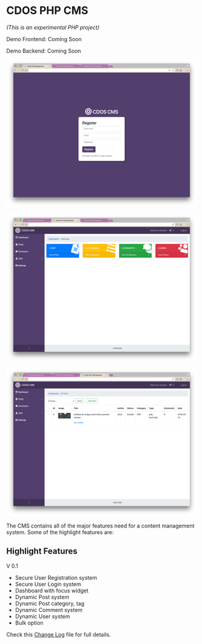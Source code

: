 # CDOS PHP CMS

*_(This is an experimental PHP project)_*

Demo Frontend: Coming Soon

Demo Backend: Coming Soon

![Registration Page](screenshots/cdos-reg.png)

![Dashboard](screenshots/cdos-dashboard.png)

![Preview All Post](screenshots/cdos-all-post.png)

The CMS contains all of the major features need for a content management system. Some of the highlight features are:

## Highlight Features

V 0.1

* Secure User Registration system
* Secure User Login system
* Dashboard with focus widget
* Dynamic Post system
* Dynamic Post category, tag
* Dynamic Comment system
* Dynamic User system
* Bulk option

Check this [Change Log](change-log.txt) file for full details.